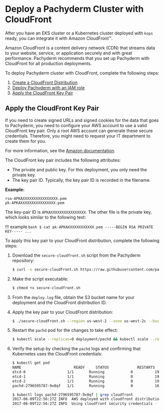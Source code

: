 # Deploy a Pachyderm Cluster with CloudFront

After you have an EKS cluster or a Kubernetes cluster
deployed with `kops` ready,
you can integrate it with Amazon
CloudFront™.

Amazon CloudFront is a content delivery network (CDN) that
streams data to your website, service, or application securely
and with great performance. Pachyderm recommends that you
set up Pachyderm with CloudFront for all production
deployments.

To deploy Pachyderm cluster with CloudFront,
complete the following steps:

1. [Create a CloudFront Distribution](https://docs.aws.amazon.com/AmazonCloudFront/latest/DeveloperGuide/GettingStarted.html#GettingStartedCreateDistribution)
1. [Deploy Pachyderm with an IAM role](aws-deploy-pachyderm.md)
1. [Apply the CloudFront Key Pair](#apply-the-cloudfront-key-pair)

## Apply the CloudFront Key Pair

If you need to create signed URLs and
signed cookies for the data that goes to Pachyderm, you need to
configure your AWS account to use a valid CloudFront key pair.
Only a root AWS account can generate these secure credentials. Therefore,
you might need to request your IT department to create them for you.

For more information, see the [Amazon documentation](http://docs.aws.amazon.com/AmazonCloudFront/latest/DeveloperGuide/private-content-trusted-signers.html#private-content-creating-cloudfront-key-pairs).

The CloudFront key pair includes the following attributes:

- The private and public key. For this deployment, you only need the private
key.
- The key pair ID. Typically, the key pair ID is recorded in the filename.

**Example:**

```
rsa-APKAXXXXXXXXXXXXXXXX.pem
pk-APKAXXXXXXXXXXXXXXXX.pem
```

The key-pair ID is `APKAXXXXXXXXXXXXXXXX`. The other file is
the private key, which looks similar to the following text:

!!! example
    ```bash
    $ cat pk-APKAXXXXXXXXXXXX.pem
    -----BEGIN RSA PRIVATE KEY-----
    ...
    ```

To apply this key pair to your CloudFront distribution, complete
the following steps:

1. Download the `secure-cloudfront.sh` script from the Pachyderm
repository:

   ```bash
   $ curl -o secure-cloudfront.sh https://raw.githubusercontent.com/pachyderm/pachyderm/master/etc/deploy/cloudfront/secure-cloudfront.sh
   ```

1. Make the script executable:

   ```bash
   $ chmod +x secure-cloudfront.sh
   ```

1. From the `deploy.log` file, obtain the S3 bucket name for your
deployment and the CloudFront distribution ID.

1. Apply the key pair to your CloudFront distribution:

   ```bash
   $ ./secure-cloudfront.sh --region us-west-2 --zone us-west-2c --bucket YYYY-pachyderm-store --cloudfront-distribution-id E1BEBVLIDYTLEV  --cloudfront-keypair-id APKAXXXXXXXXXXXX --cloudfront-private-key-file ~/Downloads/pk-APKAXXXXXXXXXXXX.pem
   ```

1. Restart the `pachd` pod for the
changes to take effect:

   ```bash
   $ kubectl scale --replicas=0 deployment/pachd && kubectl scale --replicas=1 deployment/pachd && kubectl get pod
   ```

1. Verify the setup by checking the `pachd` logs and confirming that
Kubernetes uses the CloudFront credentials:

   ```bash
   $ kubectl get pod
   NAME                        READY     STATUS             RESTARTS   AGE
   etcd-0                   1/1       Running            0          19h
   etcd-1                   1/1       Running            0          19h
   etcd-2                   1/1       Running            0          19h
   pachd-2796595787-9x0qf   1/1       Running            0          16h

   $ kubectl logs pachd-2796595787-9x0qf | grep cloudfront
   2017-06-09T22:56:27Z INFO  AWS deployed with cloudfront distribution at d3j9kenawdv8p0
   2017-06-09T22:56:27Z INFO  Using cloudfront security credentials - keypair ID (APKAXXXXXXXXX) - to sign cloudfront URLs
   ```

